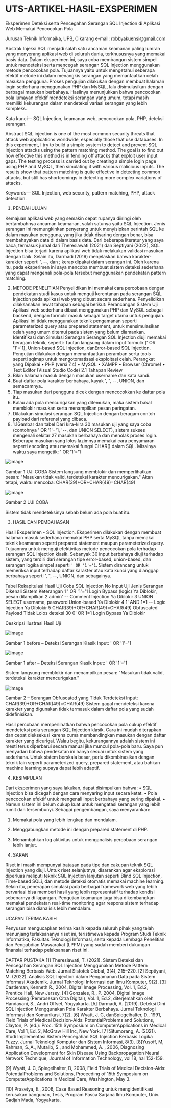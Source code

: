 # UTS-ARTIKEL-HASIL-EXSPERIMEN

Eksperimen Deteksi serta Pencegahan Serangan SQL Injection di Aplikasi Web Memakai Pencocokan Pola


Jurusan Teknik Informaika, UPB, Cikarang
e-mail: robbyakuensi@gmail.com


Abstrak
Injeksi SQL menjadi salah satu ancaman keamanan paling lumrah yang menyerang aplikasi web di seluruh dunia, terkhususnya yang memakai basis data. Dalam eksperimen ini, saya coba membangun sistem simpel untuk mendeteksi serta mencegah serangan SQL Injection menggunakan metode pencocokan pola. Tujuannya yaitu untuk mengetahui seberapa efektif metode ini dalam menangkis serangan yang memanfaatkan celah masukan pengguna. Proses pengujian dilakukan dengan membuat halaman login sederhana menggunakan PHP dan MySQL, lalu disimulasikan dengan berbagai masukan berbahaya. Hasilnya menunjukkan bahwa pencocokan pola lumayan efektif mendeteksi serangan yang umum, tetapi masih memiliki kekurangan dalam mendeteksi variasi serangan yang lebih kompleks.

Kata kunci— SQL Injection, keamanan web, pencocokan pola, PHP, deteksi serangan.

Abstract
SQL injection is one of the most common security threats that attack web applications worldwide, especially those that use databases. In this experiment, I try to build a simple system to detect and prevent SQL Injection attacks using the pattern matching method. The goal is to find out how effective this method is in fending off attacks that exploit user input gaps. The testing process is carried out by creating a simple login page using PHP and MySQL, then simulating it with various malicious inputs. The results show that pattern matching is quite effective in detecting common attacks, but still has shortcomings in detecting more complex variations of attacks.

Keywords— SQL Injection, web security, pattern matching, PHP, attack detection.

1. PENDAHULUAN

Kemajuan aplikasi web yang semakin cepat rupanya diiringi oleh bertambahnya ancaman keamanan, salah satunya yaitu SQL Injection. Jenis serangan ini memungkinkan penyerang untuk menyisipkan perintah SQL ke dalam masukan pengguna, yang jika tidak disaring dengan benar, bisa membahayakan data di dalam basis data. Dari beberapa literatur yang saya baca, termasuk jurnal dari Theresiawati (2021) dan Septiyani (2022), SQL Injection bisa terjadi karena aplikasi web tidak melakukan validasi masukan dengan baik. Selain itu, Darmadi (2019) menjelaskan bahwa karakter-karakter seperti ', --, dan ; kerap dipakai dalam serangan ini. Oleh karena itu, pada eksperimen ini saya mencoba membuat sistem deteksi sederhana yang dapat mengenali pola-pola tersebut menggunakan pendekatan pattern matching.


2. METODE PENELITIAN
Penyelidikan ini memakai cara percobaan dengan pendekatan studi kasus untuk menguji kerentanan pada serangan SQL Injection pada aplikasi web yang dibuat secara sederhana. Penyelidikan dilaksanakan lewat tahapan sebagai berikut:
Perancangan Sistem Uji
    Aplikasi web sederhana dibuat menggunakan PHP dan MySQL sebagai backend, dengan formulir masuk sebagai target utama untuk pengujian. Aplikasi ini tidak menggunakan teknik pengamanan seperti parameterized query atau prepared statement, untuk mensimulasikan celah yang umum ditemui pada sistem yang belum diamankan.
Identifikasi dan Simulasi Serangan
    Serangan SQL Injection diuji memakai beragam teknik, seperti:
Tautan langsung dalam input formulir (' OR '1'='1), Union-based SQL Injection, danError-based SQL Injection. Pengujian dilakukan dengan memanfaatkan peramban serta tools seperti sqlmap untuk mengotomatisasi eksploitasi celah.
Perangkat yang Dipakai
•	PHP (versi 7.4)
•	MySQL
•	XAMPP
•	Browser (Chrome)
•	Text Editor (Visual Studio Code)
2.1 Tahapan Review 
1.	Bikin halaman masuk dengan masukan username dan kata sandi.
2.	Buat daftar pola karakter berbahaya, kayak ', ", --, UNION, dan semacamnya..
3.	Tiap masukan dari pengguna dicek dengan mencocokkan ke daftar pola itu..
4.	Kalau ada pola mencurigakan yang ditemukan, maka sistem bakal memblokir masukan serta menampilkan pesan peringatan.
5.	Dilakukan simulasi serangan SQL Injection dengan beragam contoh payload dari referensi yang dibaca.
2. 1.1Gambar dan tabel
Dari kira-kira 30 masukan uji yang saya coba (contohnya ' OR '1'='1, '--, dan UNION SELECT), sistem sukses mengenali sekitar 27 masukan berbahaya dan menolak proses login. Beberapa masukan yang lolos lazimnya memakai cara penyamaran seperti encoding atau memakai fungsi CHAR() dalam SQL.
Misalnya waktu saya mengetik:
' OR '1'='1

  ![image](https://github.com/user-attachments/assets/5ce89a84-5f4b-4cfb-9e10-3f36a3f568ff)

Gambar 1  UJI COBA
Sistem langsung memblokir dan memperlihatkan pesan: "Masukan tidak valid, terdeteksi karakter mencurigakan."
Akan tetapi, waktu mencoba:
CHAR(39)+OR+CHAR(49)=CHAR(49)

 ![image](https://github.com/user-attachments/assets/4db56812-edcf-4a55-844a-a38c024e5e6e)

Gambar 2  UJI COBA

Sistem tidak mendeteksinya sebab belum ada pola buat itu.

3. HASIL DAN PEMBAHASAN

Hasil Eksperimen - SQL Injection.
Eksperimen dilakukan dengan membuat halaman masuk sederhana memakai PHP serta MySQL tanpa memakai teknik keamanan seperti prepared statement maupun parameterized query. Tujuannya untuk menguji efektivitas metode pencocokan pola terhadap serangan SQL Injection klasik.
Sebanyak 30 input berbahaya diuji terhadap sistem, yang terdiri dari serangan tipe error-based, union-based, dan serangan logika simpel seperti `' OR '1'='1`. Sistem dirancang untuk memeriksa input terhadap daftar karakter atau kata kunci yang dianggap berbahaya seperti ', ", --, UNION, dan sebagainya.

Tabel Rekapitulasi Hasil Uji Coba SQL Injection
No	 Input Uji	                         Jenis Serangan	          Dikenali Sistem	  Keterangan
1	   ' OR '1'='1	                       Login Bypass (logic)	      Ya	            Diblokir, pesan ditampilkan
2	   admin' --	                         Comment Injection	        Ya	            Diblokir
3	   UNION SELECT username, password	   Union-based	              Ya	            Diblokir
4    1' AND 1=1 --	                     Logic Injection	          Ya	            Diblokir
5	   CHAR(39)+OR+CHAR(49)=CHAR(49)	     Obfuscated Payload	       Tidak	          Lolos deteksi
30	0' OR 1=1	                           Login Bypass	               Ya	            Diblokir

Deskripsi Ilustrasi Hasil Uji

  ![image](https://github.com/user-attachments/assets/8c286c32-c384-4b2c-8b0b-e3f87003332c)

Gambar 1 before – Deteksi Serangan Klasik
Input: ' OR '1'='1


  ![image](https://github.com/user-attachments/assets/a396b277-449f-4b5d-9d84-48130a7a55de)

Gambar 1 after – Deteksi Serangan Klasik
Input: ' OR '1'='1

Sistem langsung memblokir dan menampilkan pesan:
"Masukan tidak valid, terdeteksi karakter mencurigakan."


  ![image](https://github.com/user-attachments/assets/5d07bc64-562e-47dc-ae8b-f65df3a0dc57)

Gambar 2 – Serangan Obfuscated yang Tidak Terdeteksi
Input: CHAR(39)+OR+CHAR(49)=CHAR(49)
Sistem gagal mendeteksi karena karakter yang digunakan tidak termasuk dalam daftar pola yang sudah didefinisikan.

Hasil percobaan memperlihatkan bahwa pencocokan pola cukup efektif mendeteksi pola serangan SQL Injection klasik. Cara ini mudah diterapkan dan cepat dieksekusi karena cuma membandingkan masukan dengan daftar karakter yang dicurigai. Walau begitu, kekurangannya adalah sistem ini mesti terus diperbarui secara manual jika muncul pola-pola baru.
Saya pun menyadari bahwa pendekatan ini hanya sesuai untuk sistem yang sederhana. Untuk sistem berskala besar, perlu dikombinasikan dengan teknik lain seperti parameterized query, prepared statement, atau bahkan machine learning supaya dapat lebih adaptif.



4. KESIMPULAN

Dari eksperimen yang saya lakukan, dapat disimpulkan bahwa:
• SQL Injection bisa dicegah dengan cara menyaring input secara ketat.
• Pola pencocokan efektif untuk mengenali input berbahaya yang sering dipakai.
• Namun sistem ini belum cukup kuat untuk mengatasi serangan yang lebih rumit dan tersembunyi.
Sebagai pengembangan, saya menyarankan:
1.	Memakai pola yang lebih lengkap dan mendalam.
2.	Menggabungkan metode ini dengan prepared statement di PHP.
3.	Menambahkan log aktivitas untuk menganalisis percobaan serangan lebih lanjut.


5. SARAN

Riset ini masih mempunyai batasan pada tipe dan cakupan teknik SQL Injection yang diuji. Untuk riset selanjutnya, disarankan agar eksplorasi diperluas meliputi teknik SQL Injection lanjutan seperti Blind SQL Injection, Time-based SQLi, dan metode deteksi otomatis memakai machine learning. Selain itu, penerapan simulasi pada berbagai framework web yang lebih bervariasi bisa memberi hasil yang lebih representatif terhadap kondisi sebenarnya di lapangan. Pengujian keamanan juga bisa dikembangkan memakai pendekatan real-time monitoring agar respons sistem terhadap serangan bisa dianalisis lebih mendalam.


UCAPAN TERIMA KASIH

Penyusun mengucapkan terima kasih kepada seluruh pihak yang telah menunjang terlaksananya riset ini, teristimewa kepada Program Studi Teknik Informatika, Fakultas Teknologi Informasi, serta kepada Lembaga Penelitian dan Pengabdian Masyarakat (LPPM) yang sudah memberi dukungan finansial terhadap pelaksanaan riset ini.

DAFTAR PUSTAKA
[1] Theresiawati, T. (2021). Sistem Deteksi dan Pencegahan Serangan SQL Injection Menggunakan Metode Pattern Matching Berbasis Web. Jurnal Sisfotek Global, 3(4), 215–220.
[2] Septiyani, M. (2022). Analisis SQL Injection dalam Pengamanan Data pada Sistem Informasi Akademik. Jurnal Teknologi Informasi dan Ilmu Komputer, 9(2).
[3] Castleman, Kenneth R., 2004, Digital Image Processing, Vol. 1, Ed.2,  Prentice Hall, New Jersey.
[4] Gonzales, R., P. 2004, Digital Image Processing (Pemrosesan Citra Digital), Vol. 1, Ed.2,  diterjemahkan oleh Handayani, S., Andri Offset, Yogyakarta.
[5] Darmadi, A. (2019). Deteksi Dini SQL Injection Menggunakan Pola Karakter Berbahaya. Jurnal Teknologi Informasi dan Komunikasi, 7(2).
[6] Wyatt, J. C, danSpiegelhalter, D., 1991,  Field Trials of Medical Decision-Aids: PotentialProblems and Solutions,  Clayton, P. (ed.): Proc. 15th Symposium on ComputerApplications in Medical Care, Vol 1, Ed. 2, McGraw Hill Inc, New York.
[7] Situmorang, A. (2021). Studi Implementasi Sistem Pencegahan SQL Injection Berbasis Logika Fuzzy. Jurnal Teknologi Komputer dan Sistem Informasi, 8(3).
[8]Yusoff, M, Rahman, S.,A., Mutalib, S., and Mohammed, A. , 2006, Diagnosing Application Development for Skin Disease Using Backpropagation Neural Network Technique, Journal of Information Technology, vol 18, hal 152-159.

[9]	 Wyatt, J. C, Spiegelhalter, D, 2008, Field Trials of Medical Decision-Aids: PotentialProblems and Solutions, Proceeding of  15th Symposium on ComputerApplications in Medical Care, Washington, May 3.

[10] Prasetya, E., 2006, Case Based Reasoning untuk mengidentifikasi kerusakan bangunan, Tesis, Program Pasca Sarjana Ilmu Komputer, Univ. Gadjah Mada, Yogyakarta.
